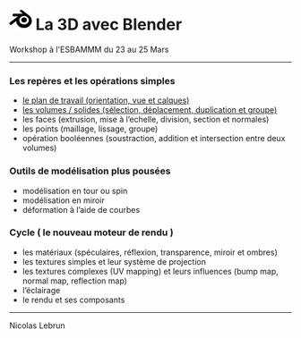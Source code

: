 # <img src="src/blender.svg" height="40px"> La 3D avec Blender
Workshop à l'ESBAMMM du 23 au 25 Mars
___
### Les repères et les opérations simples
- <a href="./plan-de-travail.md">le plan de travail (orientation, vue et calques)</a>
- <a href="./volumes-solides.md">les volumes / solides  (sélection, déplacement, duplication et groupe)</a>
- les faces (extrusion, mise à l’echelle, division, section et normales)
- les points (maillage, lissage, groupe)
- opération booléennes (soustraction, addition et intersection entre deux volumes)

### Outils de modélisation plus pousées
- modélisation en tour ou spin
- modélisation en miroir
- déformation à l’aide de courbes

### Cycle ( le nouveau moteur de rendu )
- les matériaux (spéculaires, réflexion, transparence, miroir et ombres)
- les textures simples et leur système de projection
- les textures complexes (UV mapping) et leurs influences (bump map, normal map, reflection map)
- l’éclairage
- le rendu et ses composants


---
Nicolas Lebrun
